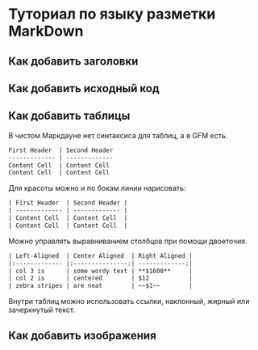 # Туториал по языку разметки MarkDown

## Как добавить заголовки

## Как добавить исходный код

## Как добавить таблицы

В чистом Маркдауне нет синтаксиса для таблиц, а в GFM
есть.
```html
First Header  | Second Header
------------- | -------------
Content Cell  | Content Cell
Content Cell  | Content Cell
```
Для красоты можно и по бокам линии нарисовать:
```html
| First Header  | Second Header |
| ------------- | ------------- |
| Content Cell  | Content Cell  |
| Content Cell  | Content Cell  |
```
Можно управлять выравниванием столбцов при помощи двоеточия.

```html
| Left-Aligned  | Center Aligned  | Right Aligned |
|:------------- |:---------------:| -------------:|
| col 3 is      | some wordy text | **$1600**     |
| col 2 is      | centered        | $12           |
| zebra stripes | are neat        | ~~$1~~        |
```
Внутри таблиц можно использовать ссылки, наклонный,
жирный или зачеркнутый текст.

## Как добавить изображения
